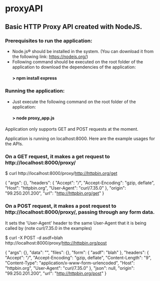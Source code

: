 # proxyAPI

## Basic HTTP Proxy API created with NodeJS.

### Prerequisites to run the application:
- Node.js® should be installed in the system. (You can download it from the following link: https://nodejs.org/)
- Following command should be executed on the root folder of the application to download the dependencies of the application:
  #### > npm install express

### Running the application:
- Just execute the following command on the root folder of the application:
  #### > node proxy_app.js

Application only supports GET and POST requests at the moment. 

Application is running on localhost:8000. Here are the example usages for the APIs.

### On a GET request, it makes a get request to http://localhost:8000/proxy/<url> 

$ curl  http://localhost:8000/proxy/http://httpbin.org/get

{
  "args": {}, 
  "headers": {
    "Accept": "*/*", 
    "Accept-Encoding": "gzip, deflate", 
    "Host": "httpbin.org", 
    "User-Agent": "curl/7.35.0"
  }, 
  "origin": "99.250.201.200", 
  "url": "http://httpbin.org/get"
}

### On a POST request, it makes a post request to http://localhost:8000/proxy/<url>, passing through any form data.
It sets the 'User-Agent' header to the same User-Agent that it is being called by (note curl/7.35.0 in the examples)
  
$ curl -X POST -d asdf=blah  http://localhost:8000/proxy/http://httpbin.org/post

{
  "args": {}, 
  "data": "", 
  "files": {}, 
  "form": {
    "asdf": "blah"
  }, 
  "headers": {
    "Accept": "*/*", 
    "Accept-Encoding": "gzip, deflate", 
    "Content-Length": "9", 
    "Content-Type": "application/x-www-form-urlencoded", 
    "Host": "httpbin.org", 
    "User-Agent": "curl/7.35.0"
  }, 
  "json": null, 
  "origin": "99.250.201.200", 
  "url": "http://httpbin.org/post"
}

